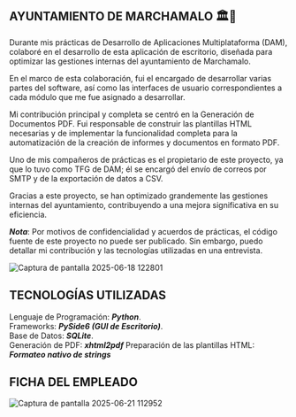 ## AYUNTAMIENTO DE MARCHAMALO 🏛️🏢
Durante mis prácticas de Desarrollo de Aplicaciones Multiplataforma (DAM), colaboré en el desarrollo de esta aplicación de escritorio, diseñada para optimizar las gestiones internas del ayuntamiento de Marchamalo.

En el marco de esta colaboración, fui el encargado de desarrollar varias partes del software, así como las interfaces de usuario correspondientes a cada módulo que me fue asignado a desarrollar.

Mi contribución principal y completa se centró en la Generación de Documentos PDF. Fui responsable de construir las plantillas HTML necesarias y de implementar la funcionalidad completa para la automatización de la creación de informes y documentos en formato PDF.

Uno de mis compañeros de prácticas es el propietario de este proyecto, ya que lo tuvo como TFG de DAM; él se encargó del envío de correos por SMTP y de la exportación de datos a CSV.

Gracias a este proyecto, se han optimizado grandemente las gestiones internas del ayuntamiento, contribuyendo a una mejora significativa en su eficiencia.

**_Nota_**: Por motivos de confidencialidad y acuerdos de prácticas, el código fuente de este proyecto no puede ser publicado. Sin embargo, puedo detallar mi contribución y las tecnologías utilizadas en una entrevista.

![Captura de pantalla 2025-06-18 122801](https://github.com/user-attachments/assets/5e549590-b55a-454d-956e-5a696309695d)  

## TECNOLOGÍAS UTILIZADAS
Lenguaje de Programación: **_Python_**.  
Frameworks: **_PySide6 (GUI de Escritorio)_**.  
Base de Datos: **_SQLite_**.  
Generación de PDF: **_xhtml2pdf_**
Preparación de las plantillas HTML: **_Formateo nativo de strings_**

## FICHA DEL EMPLEADO
![Captura de pantalla 2025-06-21 112952](https://github.com/user-attachments/assets/40e625c9-189f-4055-a24b-2b41c87728f6)  
